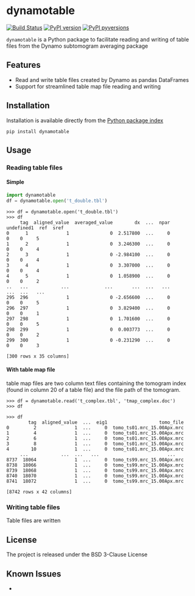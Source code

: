 # dynamotable
[![Build Status](https://travis-ci.com/alisterburt/dynamotable.svg?branch=master)](https://travis-ci.com/alisterburt/eulerangles)
[![PyPI version](https://badge.fury.io/py/dynamotable.svg)](https://pypi.org/project/dynamotable/)
[![PyPI pyversions](https://img.shields.io/pypi/pyversions/dynamotable.svg)](https://pypi.python.org/pypi/dynamotable/)

`dynamotable` is a Python package to facilitate reading and writing of table files from the Dynamo subtomogram averaging package

## Features
- Read and write table files created by Dynamo as pandas DataFrames
- Support for streamlined table map file reading and writing



## Installation
Installation is available directly from the [Python package index](https://pypi.org/project/dynamotable/)
```
pip install dynamotable
```

## Usage

### Reading table files
#### Simple
```python
import dynamotable
df = dynamotable.open('t_double.tbl')
```
```
>>> df = dynamotable.open('t_double.tbl')
>>> df
     tag  aligned_value  averaged_value        dx  ...  npar  undefined1  ref  sref
0      1              1               0  2.517800  ...     0           0    0     5
1      2              1               0  3.246300  ...     0           0    0     4
2      3              1               0 -2.984100  ...     0           0    0     4
3      4              1               0  3.307000  ...     0           0    0     4
4      5              1               0  1.058900  ...     0           0    0     2
..   ...            ...             ...       ...  ...   ...         ...  ...   ...
295  296              1               0 -2.656600  ...     0           0    0     5
296  297              1               0  3.829400  ...     0           0    0     1
297  298              1               0  1.701600  ...     0           0    0     5
298  299              1               0  0.003773  ...     0           0    0     2
299  300              1               0 -0.231290  ...     0           0    0     3

[300 rows x 35 columns]
```

#### With table map file
table map files are two column text files containing the tomogram index (found in column 20 of a table file) and the file path of the tomogram.
```
>>> df = dynamotable.read('t_complex.tbl', 'tmap_complex.doc')
>>> df
```
```
>>> df
        tag  aligned_value  ...  eig1                   tomo_file
0         2              1  ...     0  tomo_ts01.mrc_15.00Apx.mrc
1         4              1  ...     0  tomo_ts01.mrc_15.00Apx.mrc
2         6              1  ...     0  tomo_ts01.mrc_15.00Apx.mrc
3         8              1  ...     0  tomo_ts01.mrc_15.00Apx.mrc
4        10              1  ...     0  tomo_ts01.mrc_15.00Apx.mrc
     ...            ...  ...   ...                         ...
8737  18064              1  ...     0  tomo_ts99.mrc_15.00Apx.mrc
8738  18066              1  ...     0  tomo_ts99.mrc_15.00Apx.mrc
8739  18068              1  ...     0  tomo_ts99.mrc_15.00Apx.mrc
8740  18070              1  ...     0  tomo_ts99.mrc_15.00Apx.mrc
8741  18072              1  ...     0  tomo_ts99.mrc_15.00Apx.mrc

[8742 rows x 42 columns]
```

### Writing table files
Table files are written 

## License
The project is released under the BSD 3-Clause License

## Known Issues
- 